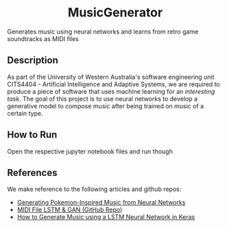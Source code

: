 # <center>MusicGenerator</center>

Generates music using neural networks and learns from retro game soundtracks as MIDI files

## Description

As part of the University of Western Australia's software engineering unit CITS4404 - Artificial Intelligence and Adaptive Systems, we are required to produce a piece of software that uses machine learning for an *interesting task*.
The goal of this project is to use neural networks to develop a generative model to compose music after being trained on music of a certain type.

## How to Run

Open the respective jupyter notebook files and run though

## References

We make reference to the following articles and github repos:
  * [Generating Pokemon-Inspired Music from Neural Networks](https://towardsdatascience.com/generating-pokemon-inspired-music-from-neural-networks-bc240014132)
  * [MIDI File LSTM & GAN (GitHub Repo)](https://github.com/corynguyen19/midi-lstm-gan)
  * [How to Generate Music using a LSTM Neural Network in Keras](https://towardsdatascience.com/how-to-generate-music-using-a-lstm-neural-network-in-keras-68786834d4c5)
